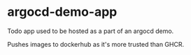 # argocd-demo-app

Todo app used to be hosted as a part of an argocd demo.

Pushes images to dockerhub as it's more trusted than GHCR.

